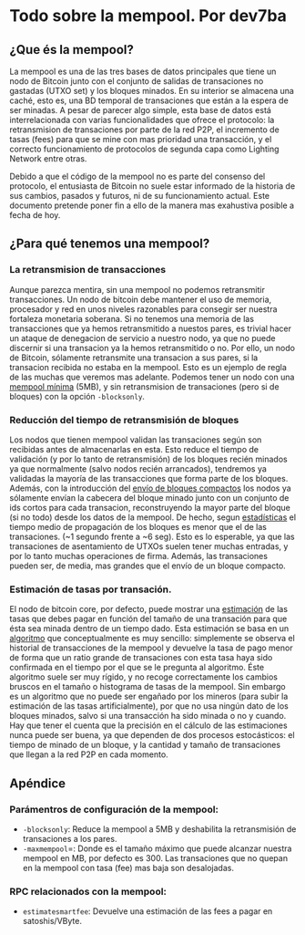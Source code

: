 # Todo sobre la mempool. Por dev7ba

## ¿Que és la mempool?

La mempool es una de las tres bases de datos principales que tiene un nodo de Bitcoin junto con el conjunto de salidas de transaciones no gastadas (UTXO set) y los bloques minados. En su interior se almacena una caché, esto es, una BD temporal de transaciones que están a la espera de ser minadas. A pesar de parecer algo simple, esta base de datos está interrelacionada con varias funcionalidades que ofrece el protocolo: la retransmision de transaciones por parte de la red P2P, el incremento de tasas (fees) para que se mine con mas prioridad una transacción, y el correcto funcionamiento de protocolos de segunda capa como Lighting Network entre otras. 

Debido a que el código de la mempool no es parte del consenso del protocolo, el entusiasta de Bitcoin no suele estar informado de la historia de sus cambios, pasados y futuros, ni de su funcionamiento actual. Este documento pretende poner fin a ello de la manera mas exahustiva posible a fecha de hoy.

## ¿Para qué tenemos una mempool?

### La retransmision de transacciones

Aunque parezca mentira, sin una mempool no podemos retransmitir transacciones. Un nodo de bitcoin debe mantener el uso de memoria, procesador y red en unos niveles razonables para consegir ser nuestra fortaleza monetaria soberana. Si no tenemos una memoria de las transacciones que ya hemos retransmitido a nuestos pares, es trivial hacer un ataque de denegacion de servicio a nuestro nodo, ya que no puede discernir si una transacion ya la hemos retransmitido o no. Por ello, un nodo de Bitcoin, sólamente retransmite una transacion a sus pares, si la transacion recibida no estaba en la mempool. Esto es un ejemplo de regla de las muchas que veremos mas adelante. Podemos tener un nodo con una [mempool mínima](https://github.com/bitcoin/bitcoin/blob/master/doc/reduce-memory.md) (5MB), y sin retransmision de transaciones (pero si de bloques) con la opción `-blocksonly`.

### Reducción del tiempo de retransmisión de bloques

Los nodos que tienen mempool validan las transaciones según son recibidas antes de almacenarlas en esta. Esto reduce el tiempo de validación (y por lo tanto de retransmisión) de los bloques recién minados ya que normalmente (salvo nodos recién arrancados), tendremos ya validadas la mayoría de las transacciones que forma parte de los bloques. Además, con la introducción del [envío de bloques compactos](https://bitcoinops.org/en/topics/compact-block-relay/) los nodos ya sólamente envían la cabecera del bloque minado junto con un conjunto de ids cortos para cada transacion, reconstruyendo la mayor parte del bloque (si no todo) desde los datos de la mempool. De hecho, segun [estadísticas](https://www.dsn.kastel.kit.edu/bitcoin/#nodes) el tiempo medio de propagación de los bloques es menor que el de las transaciones. (~1 segundo frente a ~6 seg). Esto es lo esperable, ya que las transaciones de asentamiento de UTXOs suelen tener muchas entradas, y por lo tanto muchas operaciones de firma. Además, las transaciones pueden ser, de media, mas grandes que el envío de un bloque compacto.

### Estimación de tasas por transación.

El nodo de bitcoin core, por defecto, puede mostrar una [estimación](https://mempoolexplorer.com/feeEstimation) de las tasas que debes pagar en función del tamaño de una transación para que ésta sea minada dentro de un tiempo dado. Esta estimación se basa en un [algoritmo](https://gist.github.com/morcos/d3637f015bc4e607e1fd10d8351e9f41) que conceptualmente es muy sencillo: simplemente se observa el historial de transacciones de la mempool y devuelve la tasa de pago menor de forma que un ratio grande de transaciones con esta tasa haya sido confirmada en el tiempo por el que se le pregunta al algoritmo. Éste algoritmo suele ser muy rígido, y no recoge correctamente los cambios bruscos en el tamaño o histograma de tasas de la mempool. Sin embargo es un algoritmo que no puede ser engañado por los mineros (para subir la estimación de las tasas artificialmente), por que no usa ningún dato de los bloques minados, salvo si una transacción ha sido minada o no y cuando. Hay que tener el cuenta que la precisión en el cálculo de las estimaciones nunca puede ser buena, ya que dependen de dos procesos estocásticos: el tiempo de minado de un bloque, y la cantidad y tamaño de transaciones que llegan a la red P2P en cada momento.

## Apéndice

### Parámentros de configuración de la mempool:

- `-blocksonly`: Reduce la mempool a 5MB y deshabilita la retransmisión de transaciones a los pares.
- `-maxmempool`=<n>: Donde <n> es el tamaño máximo que puede alcanzar nuestra mempool en MB, por defecto es 300. Las transaciones que no quepan en la mempool con tasa (fee) mas baja son desalojadas.

### RPC relacionados con la mempool:
- `estimatesmartfee`: Devuelve una estimación de las fees a pagar en satoshis/VByte.



